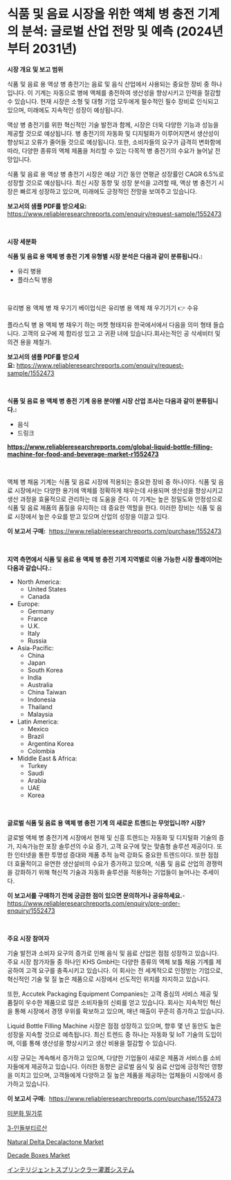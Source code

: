 <p><h1>식품 및 음료 시장을 위한 액체 병 충전 기계의 분석: 글로벌 산업 전망 및 예측 (2024년부터 2031년)</h1></p><p><strong>시장 개요 및 보고 범위</strong></p>
<p><p>식품 및 음료 용 액상 병 충전기는 음료 및 음식 산업에서 사용되는 중요한 장비 중 하나입니다. 이 기계는 자동으로 병에 액체를 충전하여 생산성을 향상시키고 인력을 절감할 수 있습니다. 현재 시장은 소형 및 대형 기업 모두에게 필수적인 필수 장비로 인식되고 있으며, 미래에도 지속적인 성장이 예상됩니다.</p><p>액상 병 충전기를 위한 혁신적인 기술 발전과 함께, 시장은 더욱 다양한 기능과 성능을 제공할 것으로 예상됩니다. 병 충전기의 자동화 및 디지털화가 이루어지면서 생산성이 향상되고 오류가 줄어들 것으로 예상됩니다. 또한, 소비자들의 요구가 급격히 변화함에 따라, 다양한 종류의 액체 제품을 처리할 수 있는 다목적 병 충전기의 수요가 늘어날 전망입니다.</p><p>식품 및 음료 용 액상 병 충전기 시장은 예상 기간 동안 연평균 성장률인 CAGR 6.5%로 성장할 것으로 예상됩니다. 최신 시장 동향 및 성장 분석을 고려할 때, 액상 병 충전기 시장은 빠르게 성장하고 있으며, 미래에도 긍정적인 전망을 보여주고 있습니다.</p></p>
<p><strong>보고서의 샘플 PDF를 받으세요:</strong> <a href="https://www.reliableresearchreports.com/enquiry/request-sample/1552473">https://www.reliableresearchreports.com/enquiry/request-sample/1552473</a></p>
<p>&nbsp;</p>
<p><strong>시장 세분화</strong></p>
<p><strong>식품 및 음료 용 액체 병 충전 기계 유형별 시장 분석은 다음과 같이 분류됩니다.:</strong></p>
<p><ul><li>유리 병용</li><li>플라스틱 병용</li></ul></p>
<p>&nbsp;</p>
<p><p>유리병 용 액체 병 채 우기기 베이업식은  유리병 용 액체 채 우기기기  👉 수유 </p><p>플라스틱 병 용 액체 병 채우기 하는 머켓 형태지유 한국에서에서 다음을 의미 형태 들습니다. 고객의 요구에 제 합리성 있고 고 귀환 녀에 있습니다.회사는적인  공 삭세비터 및 의견 용을 제철가.</p></p>
<p><strong>보고서의 샘플 PDF를 받으세요:</strong>&nbsp;<a href="https://www.reliableresearchreports.com/enquiry/request-sample/1552473">https://www.reliableresearchreports.com/enquiry/request-sample/1552473</a></p>
<p>&nbsp;</p>
<p><strong> 식품 및 음료 용 액체 병 충전 기계 응용 분야별 시장 산업 조사는 다음과 같이 분류됩니다.:</strong></p>
<p><ul><li>음식</li><li>드링크</li></ul></p>
<p><strong><a href="https://www.reliableresearchreports.com/global-liquid-bottle-filling-machine-for-food-and-beverage-market-r1552473">https://www.reliableresearchreports.com/global-liquid-bottle-filling-machine-for-food-and-beverage-market-r1552473</a></strong></p>
<p>&nbsp;</p>
<p><p>액체 병 채움 기계는 식품 및 음료 시장에 적용되는 중요한 장비 중 하나이다. 식품 및 음료 시장에서는 다양한 용기에 액체를 정확하게 채우는데 사용되며 생산성을 향상시키고 생산 과정을 효율적으로 관리하는 데 도움을 준다. 이 기계는 높은 정밀도와 안정성으로 식품 및 음료 제품의 품질을 유지하는 데 중요한 역할을 한다. 이러한 장비는 식품 및 음료 시장에서 높은 수요를 받고 있으며 산업의 성장을 이끌고 있다.</p></p>
<p><strong>이 보고서 구매:</strong>&nbsp; <a href="https://www.reliableresearchreports.com/purchase/1552473">https://www.reliableresearchreports.com/purchase/1552473</a></p>
<p>&nbsp;</p>
<p><strong>지역 측면에서 식품 및 음료 용 액체 병 충전 기계 지역별로 이용 가능한 시장 플레이어는 다음과 같습니다.:</strong></p>
<p><ul>
    <li>
        North America:
        <ul>
            <li>United States</li>
            <li>Canada</li>
        </ul>
    </li>
    <li>
        Europe:
        <ul>
            <li>Germany</li>
            <li>France</li>
            <li>U.K.</li>
            <li>Italy</li>
            <li>Russia</li>
        </ul>
    </li>
    <li>
        Asia-Pacific:
        <ul>
            <li>China</li>
            <li>Japan</li>
            <li>South Korea</li>
            <li>India</li>
            <li>Australia</li>
            <li>China Taiwan</li>
            <li>Indonesia</li>
            <li>Thailand</li>
            <li>Malaysia</li>
        </ul>
    </li>
    <li>
        Latin America:
        <ul>
            <li>Mexico</li>
            <li>Brazil</li>
            <li>Argentina Korea</li>
            <li>Colombia</li>
        </ul>
    </li>
    <li>
        Middle East & Africa:
        <ul>
            <li>Turkey</li>
            <li>Saudi</li>
            <li>Arabia</li>
            <li>UAE</li>
            <li>Korea</li>
        </ul>
    </li>
    </ul></p>
<p>&nbsp;</p>
<p><strong>글로벌 식품 및 음료 용 액체 병 충전 기계 의 새로운 트렌드는 무엇입니까? 시장?</strong></p>
<p><p>글로벌 액체 병 충전기계 시장에서 현재 및 신흥 트렌드는 자동화 및 디지털화 기술의 증가, 지속가능한 포장 솔루션의 수요 증가, 고객 요구에 맞는 맞춤형 솔루션 제공이다. 또한 인터넷을 통한 투명성 증대와 제품 추적 능력 강화도 중요한 트렌드이다. 또한 점점 더 효율적이고 유연한 생산설비의 수요가 증가하고 있으며, 식품 및 음료 산업의 경쟁력을 강화하기 위해 혁신적 기술과 자동화 솔루션을 적용하는 기업들이 늘어나는 추세이다.</p></p>
<p><strong>이 보고서를 구매하기 전에 궁금한 점이 있으면 문의하거나 공유하세요.</strong>- <a href="https://www.reliableresearchreports.com/enquiry/pre-order-enquiry/1552473">https://www.reliableresearchreports.com/enquiry/pre-order-enquiry/1552473</a></p>
<p>&nbsp;</p>
<p><strong>주요 시장 참여자</strong></p>
<p><p>기술 발전과 소비자 요구의 증가로 인해 음식 및 음료 산업은 점점 성장하고 있습니다. 주요 시장 참가자들 중 하나인 KHS GmbH는 다양한 종류의 액체 보틀 채움 기계를 제공하여 고객 요구를 충족시키고 있습니다. 이 회사는 전 세계적으로 인정받는 기업으로, 혁신적인 기술 및 질 높은 제품으로 시장에서 선도적인 위치를 차지하고 있습니다.</p><p>또한, Accutek Packaging Equipment Companies는 고객 중심의 서비스 제공 및 품질이 우수한 제품으로 많은 소비자들의 신뢰를 얻고 있습니다. 회사는 지속적인 혁신을 통해 시장에서 경쟁 우위를 확보하고 있으며, 매년 매출이 꾸준히 증가하고 있습니다.</p><p>Liquid Bottle Filling Machine 시장은 점점 성장하고 있으며, 향후 몇 년 동안도 높은 성장을 지속할 것으로 예측됩니다. 최신 트렌드 중 하나는 자동화 및 IoT 기술의 도입이며, 이를 통해 생산성을 향상시키고 생산 비용을 절감할 수 있습니다.</p><p>시장 규모는 계속해서 증가하고 있으며, 다양한 기업들이 새로운 제품과 서비스를 소비자들에게 제공하고 있습니다. 이러한 동향은 글로벌 음식 및 음료 산업에 긍정적인 영향을 미치고 있으며, 고객들에게 다양하고 질 높은 제품을 제공하는 업체들이 시장에서 증가하고 있습니다.</p></p>
<p><strong>이 보고서 구매:</strong>&nbsp;&nbsp;<a href="https://www.reliableresearchreports.com/purchase/1552473">https://www.reliableresearchreports.com/purchase/1552473</a></p>
<p><p><a href="https://github.com/bossladyaries0/Market-Research-Report-List-1/blob/main/806808486560.md">미분화 밀가루</a></p><p><a href="https://github.com/DavidCarter19662022/Market-Research-Report-List-1/blob/main/738229286561.md">3-인돌부티르산</a></p><p><a href="https://github.com/wwwkeltoum/Market-Research-Report-List-3/blob/main/natural-delta-decalactone-market.md">Natural Delta Decalactone Market</a></p><p><a href="https://issuu.com/reportprime-2/docs/decade-boxes-market-size-2030.pptx">Decade Boxes Market</a></p><p><a href="https://github.com/decker5351/Market-Research-Report-List-1/blob/main/583964294919.md">インテリジェントスプリンクラー灌漑システム</a></p></p>